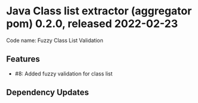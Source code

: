 # Java Class list extractor (aggregator pom) 0.2.0, released 2022-02-23

Code name: Fuzzy Class List Validation

## Features

* #8: Added fuzzy validation for class list

## Dependency Updates
